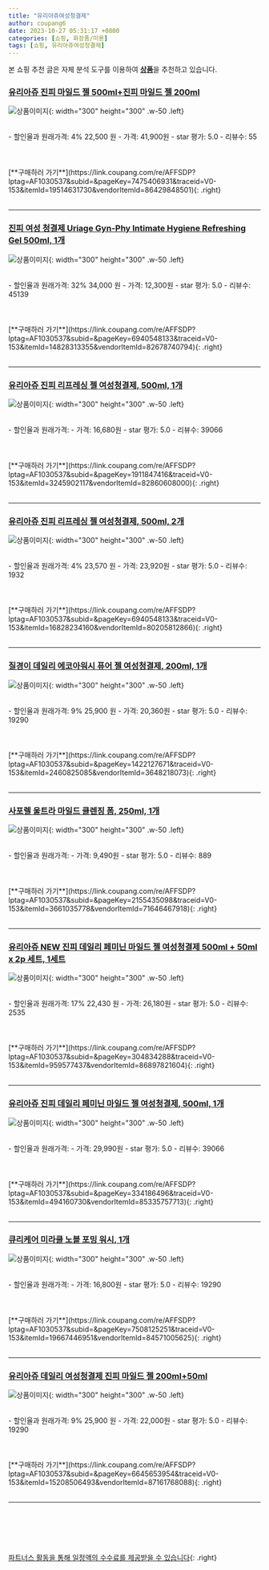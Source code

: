 ```yaml
---
title: "유리아쥬여성청결제"
author: coupang6
date: 2023-10-27 05:31:17 +0800
categories: [쇼핑, 화장품/미용]
tags: [쇼핑, 유리아쥬여성청결제]
---
```


본 쇼핑 추천 글은 자체 분석 도구를 이용하여 [**상품**](https://link.coupang.com/a/bao1ui)을 추천하고 있습니다.

### [유리아쥬 진피 마일드 젤 500ml+진피 마일드 젤 200ml](https://link.coupang.com/re/AFFSDP?lptag=AF1030537&subid=&pageKey=7475406931&traceid=V0-153&itemId=19514631730&vendorItemId=86429848501)

![상품이미지](https://thumbnail7.coupangcdn.com/thumbnails/remote/230x230ex/image/vendor_inventory/4b9c/a7ca3661681149b04822ecaf3275f1d9e78f6b4cf2ee55f710ac51313df3.jpg){: width="300" height="300" .w-50 .left}


<br>
- 할인율과 원래가격: 4%  22,500   원
- 가격: 41,900원
- star 평가: 5.0
- 리뷰수: 55
<br>
<br>
<br>
<br>
[**구매하러 가기**](https://link.coupang.com/re/AFFSDP?lptag=AF1030537&subid=&pageKey=7475406931&traceid=V0-153&itemId=19514631730&vendorItemId=86429848501){: .right}
<br>
<br>

---

### [진피 여성 청결제 Uriage Gyn-Phy Intimate Hygiene Refreshing Gel 500ml, 1개](https://link.coupang.com/re/AFFSDP?lptag=AF1030537&subid=&pageKey=6940548133&traceid=V0-153&itemId=14828313355&vendorItemId=82678740794)

![상품이미지](https://thumbnail10.coupangcdn.com/thumbnails/remote/230x230ex/image/vendor_inventory/381c/a4902e2b092932800377afebdf3314183b36f88f4113dcf088a88793b608.jpg){: width="300" height="300" .w-50 .left}


<br>
- 할인율과 원래가격: 32%  34,000   원
- 가격: 12,300원
- star 평가: 5.0
- 리뷰수: 45139
<br>
<br>
<br>
<br>
[**구매하러 가기**](https://link.coupang.com/re/AFFSDP?lptag=AF1030537&subid=&pageKey=6940548133&traceid=V0-153&itemId=14828313355&vendorItemId=82678740794){: .right}
<br>
<br>

---

### [유리아쥬 진피 리프레싱 젤 여성청결제, 500ml, 1개](https://link.coupang.com/re/AFFSDP?lptag=AF1030537&subid=&pageKey=1911847416&traceid=V0-153&itemId=3245902117&vendorItemId=82860608000)

![상품이미지](https://thumbnail7.coupangcdn.com/thumbnails/remote/230x230ex/image/vendor_inventory/4687/267c3bca2d79194d250870c2b9df621f848227529cdbbaf6200b8ca62ddd.jpg){: width="300" height="300" .w-50 .left}


<br>
- 할인율과 원래가격: 
- 가격: 16,680원
- star 평가: 5.0
- 리뷰수: 39066
<br>
<br>
<br>
<br>
[**구매하러 가기**](https://link.coupang.com/re/AFFSDP?lptag=AF1030537&subid=&pageKey=1911847416&traceid=V0-153&itemId=3245902117&vendorItemId=82860608000){: .right}
<br>
<br>

---

### [유리아쥬 진피 리프레싱 젤 여성청결제, 500ml, 2개](https://link.coupang.com/re/AFFSDP?lptag=AF1030537&subid=&pageKey=6940548133&traceid=V0-153&itemId=16828234160&vendorItemId=80205812866)

![상품이미지](https://thumbnail10.coupangcdn.com/thumbnails/remote/230x230ex/image/vendor_inventory/e01e/343001b4eca38247d92569c1c78a683ebdac1ec1be46221ea9b067e725d1.png){: width="300" height="300" .w-50 .left}


<br>
- 할인율과 원래가격: 4%  23,570   원
- 가격: 23,920원
- star 평가: 5.0
- 리뷰수: 1932
<br>
<br>
<br>
<br>
[**구매하러 가기**](https://link.coupang.com/re/AFFSDP?lptag=AF1030537&subid=&pageKey=6940548133&traceid=V0-153&itemId=16828234160&vendorItemId=80205812866){: .right}
<br>
<br>

---

### [질경이 데일리 에코아워시 퓨어 젤 여성청결제, 200ml, 1개](https://link.coupang.com/re/AFFSDP?lptag=AF1030537&subid=&pageKey=1422127671&traceid=V0-153&itemId=2460825085&vendorItemId=3648218073)

![상품이미지](https://thumbnail7.coupangcdn.com/thumbnails/remote/230x230ex/image/vendor_inventory/91ef/aba3f1158f15085c9dfd160003315a1de78494c5ae347ebdd4bd9ae948cf.jpg){: width="300" height="300" .w-50 .left}


<br>
- 할인율과 원래가격: 9%  25,900   원
- 가격: 20,360원
- star 평가: 5.0
- 리뷰수: 19290
<br>
<br>
<br>
<br>
[**구매하러 가기**](https://link.coupang.com/re/AFFSDP?lptag=AF1030537&subid=&pageKey=1422127671&traceid=V0-153&itemId=2460825085&vendorItemId=3648218073){: .right}
<br>
<br>

---

### [사포렐 울트라 마일드 클렌징 폼, 250ml, 1개](https://link.coupang.com/re/AFFSDP?lptag=AF1030537&subid=&pageKey=2155435098&traceid=V0-153&itemId=3661035778&vendorItemId=71646467918)

![상품이미지](https://thumbnail7.coupangcdn.com/thumbnails/remote/230x230ex/image/retail/images/2724282304620830-535b1723-42ec-4ede-9b7e-735d4877660a.jpg){: width="300" height="300" .w-50 .left}


<br>
- 할인율과 원래가격: 
- 가격: 9,490원
- star 평가: 5.0
- 리뷰수: 889
<br>
<br>
<br>
<br>
[**구매하러 가기**](https://link.coupang.com/re/AFFSDP?lptag=AF1030537&subid=&pageKey=2155435098&traceid=V0-153&itemId=3661035778&vendorItemId=71646467918){: .right}
<br>
<br>

---

### [유리아쥬 NEW 진피 데일리 페미닌 마일드 젤 여성청결제 500ml + 50ml x 2p 세트, 1세트](https://link.coupang.com/re/AFFSDP?lptag=AF1030537&subid=&pageKey=304834288&traceid=V0-153&itemId=959577437&vendorItemId=86897821604)

![상품이미지](https://thumbnail8.coupangcdn.com/thumbnails/remote/230x230ex/image/vendor_inventory/afee/338fd1e85fa5eba81dd5635d3a07af7bc4c86fdf23576361dbe2f6b8711e.jpg){: width="300" height="300" .w-50 .left}


<br>
- 할인율과 원래가격: 17%  22,430   원
- 가격: 26,180원
- star 평가: 5.0
- 리뷰수: 2535
<br>
<br>
<br>
<br>
[**구매하러 가기**](https://link.coupang.com/re/AFFSDP?lptag=AF1030537&subid=&pageKey=304834288&traceid=V0-153&itemId=959577437&vendorItemId=86897821604){: .right}
<br>
<br>

---

### [유리아쥬 진피 데일리 페미닌 마일드 젤 여성청결제, 500ml, 1개](https://link.coupang.com/re/AFFSDP?lptag=AF1030537&subid=&pageKey=334186496&traceid=V0-153&itemId=494160730&vendorItemId=85335757713)

![상품이미지](https://thumbnail6.coupangcdn.com/thumbnails/remote/230x230ex/image/vendor_inventory/85fe/13bebc2087ef252c9961fe7c129f5ac28dbb0472c14b2a1b9c76b9a86390.jpg){: width="300" height="300" .w-50 .left}


<br>
- 할인율과 원래가격: 
- 가격: 29,990원
- star 평가: 5.0
- 리뷰수: 39066
<br>
<br>
<br>
<br>
[**구매하러 가기**](https://link.coupang.com/re/AFFSDP?lptag=AF1030537&subid=&pageKey=334186496&traceid=V0-153&itemId=494160730&vendorItemId=85335757713){: .right}
<br>
<br>

---

### [큐리케어 미라클 노블 포밍 워시, 1개](https://link.coupang.com/re/AFFSDP?lptag=AF1030537&subid=&pageKey=7508125251&traceid=V0-153&itemId=19667446951&vendorItemId=84571005625)

![상품이미지](https://thumbnail7.coupangcdn.com/thumbnails/remote/230x230ex/image/vendor_inventory/802f/772e646e13fac2eea7fb788557b00aefc5dfe0d61bdb125fc2d669cff81c.jpg){: width="300" height="300" .w-50 .left}


<br>
- 할인율과 원래가격: 
- 가격: 16,800원
- star 평가: 5.0
- 리뷰수: 19290
<br>
<br>
<br>
<br>
[**구매하러 가기**](https://link.coupang.com/re/AFFSDP?lptag=AF1030537&subid=&pageKey=7508125251&traceid=V0-153&itemId=19667446951&vendorItemId=84571005625){: .right}
<br>
<br>

---

### [유리아쥬 데일리 여성청결제 진피 마일드 젤 200ml+50ml](https://link.coupang.com/re/AFFSDP?lptag=AF1030537&subid=&pageKey=6645653954&traceid=V0-153&itemId=15208506493&vendorItemId=87161768088)

![상품이미지](https://thumbnail9.coupangcdn.com/thumbnails/remote/230x230ex/image/vendor_inventory/066a/e3be9c127d9eee8e56314f9ce315524bed57d1bf03a4c4f10fef0e04ab68.png){: width="300" height="300" .w-50 .left}


<br>
- 할인율과 원래가격: 9%  25,900   원
- 가격: 22,000원
- star 평가: 5.0
- 리뷰수: 19290
<br>
<br>
<br>
<br>
[**구매하러 가기**](https://link.coupang.com/re/AFFSDP?lptag=AF1030537&subid=&pageKey=6645653954&traceid=V0-153&itemId=15208506493&vendorItemId=87161768088){: .right}
<br>
<br>

---
<br><br><br><br><br> [파트너스 활동을 통해 일정액의 수수료를 제공받을 수 있습니다](https://link.coupang.com/a/bao1ui){: .right}